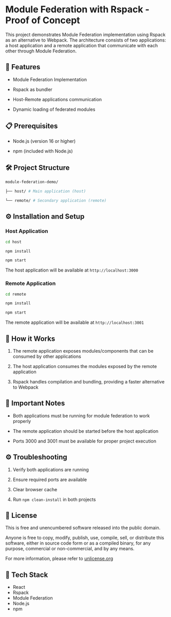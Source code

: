 # Module Federation with Rspack - Proof of Concept

This project demonstrates Module Federation implementation using Rspack as an alternative to Webpack. The architecture consists of two applications: a host application and a remote application that communicate with each other through Module Federation.
 
## 🚀 Features

* Module Federation Implementation

* Rspack as bundler

* Host-Remote applications communication

* Dynamic loading of federated modules
  

## 📋 Prerequisites

* Node.js (version 16 or higher)

* npm (included with Node.js)  

## 🛠️ Project Structure

 ``` bash
module-federation-demo/

├── host/ # Main application (host)

└── remote/ # Secondary application (remote)
 ```
  

## ⚙️ Installation and Setup
  

### Host Application
  
 ``` bash
cd host

npm install

npm start
 ```
  

The host application will be available at `http://localhost:3000`  

### Remote Application  

 ``` bash
cd remote

npm install

npm start
 ``` 

The remote application will be available at `http://localhost:3001`

  

## 🔗 How it Works

1. The remote application exposes modules/components that can be consumed by other applications

2. The host application consumes the modules exposed by the remote application

3. Rspack handles compilation and bundling, providing a faster alternative to Webpack

## 📝 Important Notes  

* Both applications must be running for module federation to work properly

* The remote application should be started before the host application

* Ports 3000 and 3001 must be available for proper project execution

## ⚙️ Troubleshooting

1. Verify both applications are running

2. Ensure required ports are available

3. Clear browser cache

4. Run `npm clean-install` in both projects

  

## 📄 License
This is free and unencumbered software released into the public domain.

  

Anyone is free to copy, modify, publish, use, compile, sell, or distribute this software, either in source code form or as a compiled binary, for any purpose, commercial or non-commercial, and by any means.

  

For more information, please refer to [unlicense.org](https://unlicense.org)

## 🔧 Tech Stack
* React
* Rspack
* Module Federation
* Node.js
* npm